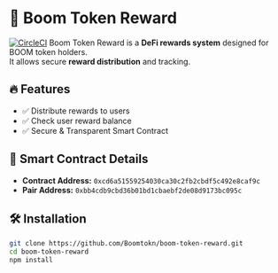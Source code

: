 # 🚀 Boom Token Reward
[![CircleCI](https://dl.circleci.com/status-badge/img/circleci/Gwm84TAkPc2zBD9x8AJP7v/6eBxQSBnoCZdQNFbZQyr68/tree/main.svg?style=svg)](https://dl.circleci.com/status-badge/redirect/circleci/Gwm84TAkPc2zBD9x8AJP7v/6eBxQSBnoCZdQNFbZQyr68/tree/main)
Boom Token Reward is a **DeFi rewards system** designed for BOOM token holders.  
It allows secure **reward distribution** and tracking.

## 🔥 Features
- ✅ Distribute rewards to users
- ✅ Check user reward balance
- ✅ Secure & Transparent Smart Contract

## 📜 Smart Contract Details
- **Contract Address:** `0xcd6a51559254030ca30c2fb2cbdf5c492e8caf9c`
- **Pair Address:** `0xbb4cdb9cbd36b01bd1cbaebf2de08d9173bc095c`

## 🛠️ Installation
```sh
git clone https://github.com/Boomtokn/boom-token-reward.git
cd boom-token-reward
npm install
